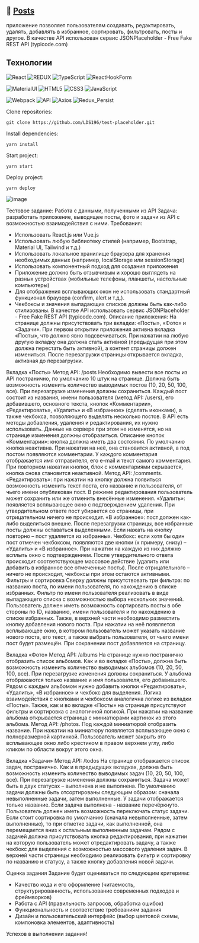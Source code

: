 ## :seedling: <a href="https://test-placeholder.vercel.app/" target="_blank">Posts</a>

приложение позволяет пользователям создавать, редактировать, удалять, добавлять в избранное, сортировать, фильтровать, посты и другое.
В качестве API использован сервис JSONPlaceholder - Free Fake REST API (typicode.com)

## Технологии

![React](https://img.shields.io/badge/-React-61daf8?logo=react&logoColor=black)
![REDUX](https://img.shields.io/badge/-Redux-yellow)
![TypeScript](https://img.shields.io/badge/-TypeScript-blue)
![ReactHookForm](https://img.shields.io/badge/-ReactHookForm-pink)

![MaterialUI](https://img.shields.io/badge/-MaterialUI-blue)
![HTML5](https://img.shields.io/badge/-HTML5-e34f26?logo=html5&logoColor=white)
![CSS3](https://img.shields.io/badge/-CSS3-1572b6?logo=css3&logoColor=white)
![JavaScript](https://img.shields.io/badge/-JavaScript-f7df1e?logo=javaScript&logoColor=black)

![Webpack](https://img.shields.io/badge/-Webpack-99d6f8?logo=webpack&logoColor=black)
![API](https://img.shields.io/badge/-Api-yellow)
![Axios](https://img.shields.io/badge/-Axios-yellow)
![Redux_Persist](https://img.shields.io/badge/-Redux_Persist-blue)

Clone repositories:

```
git clone https://github.com/LDS196/test-placeholder.git
```

Install dependencies:

```
yarn install
```

Start project:

```
yarn start
```

Deploy project:

```
yarn deploy
```

![image](https://github.com/LDS196/test-placeholder/assets/105713345/6580dfe6-b34f-402b-a53c-06a9317fd6dd)

Тестовое задание:
Работа с данными, полученными из API
Задача: разработать приложение, выводящее посты, фото и задачи из API с возможностью взаимодействия с ними.
Требования:

-   Использовать React.js или Vue.js
-   Использовать любую библиотеку стилей (например, Bootstrap, Material UI, Tailwind и т.д.)
-   Использовать локальное хранилище браузера для хранения необходимых данных (например, localStorage или sessionStorage)
-   Использовать компонентный подход для создания приложения
-   Приложение должно быть отзывчивым и хорошо выглядеть на разных устройствах (мобильные телефоны, планшеты, настольные компьютеры)
-   Для отображения всплывающих окон не использовать стандартный функционал браузера (confirm, alert и т.д.).
-   Чекбоксы и значения выпадающих списков должны быть как-либо стилизованы.
    В качестве API использовать сервис JSONPlaceholder - Free Fake REST API (typicode.com).
    Описание приложения:
    На странице должны присутствовать три вкладки: «Посты», «Фото» и «Задачи». При первом открытии приложения активна вкладка «Посты», что должно явно подсвечиваться. При нажатии на любую другую вкладку она должна стать активной (предыдущая при этом должна перестать быть активной), а контент страницы должен измениться. После перезагрузки страницы открывается вкладка, активная до перезагрузки.

Вкладка «Посты»
Метод API: /posts
Необходимо вывести все посты из API постранично, по умолчанию 10 штук на странице. Должна быть возможность изменить количество выводимых постов (10, 20, 50, 100, все). При перезагрузке изменения должны сохраниться.
Каждый пост состоит из названия, имени пользователя (метод API: /users), его добавившего, основного текста, кнопок «Комментарии», «Редактировать», «Удалить» и «В избранное» (сделать иконками), а также чекбокса, позволяющего выделять несколько постов.
В API есть методы добавления, удаления и редактирования, их нужно использовать. Данные на сервере при этом не изменятся, но на странице изменения должны отобразиться.
Описание кнопок
«Комментарии»: кнопка должна иметь два состояния. По умолчанию кнопка неактивна. При нажатии на неё, она становится активной, а под постом появляются комментарии. У каждого комментария отображается имя отправителя, его e-mail и текст самого комментария. При повторном нажатии кнопки, блок с комментариями скрывается, кнопка снова становится неактивной. Метод API: /comments.
«Редактировать»: при нажатии на кнопку должна появиться возможность изменить текст поста, его название и пользователя, от чьего имени опубликован пост. В режиме редактирования пользователь может сохранить или же отменить внесённые изменения.
«Удалить»: появляется всплывающее окно с подтверждением удаления. При утвердительном ответе пост убирается со страницы, при отрицательном ничего не происходит.
«В избранное»: пост должен как-либо выделиться внешне. После перезагрузки страницы, все избранные посты должны оставаться выделенными. Если нажать на кнопку повторно – пост удаляется из избранных.
Чекбокс: если хотя бы один пост отмечен чекбоксом, появляются две кнопки (к примеру, снизу) – «Удалить» и «В избранное». При нажатии на каждую из них должно всплыть окно с подтверждением. После утвердительного ответа происходит соответствующее массовое действие (удалить или добавить в избранное все отмеченные посты). После отрицательного – ничего не происходит, чекбоксы при этом остаются активными.
Фильтры и сортировка
Сверху должны присутствовать три фильтра: по названию поста, по имени пользователя, по нахождению в списке избранных. Фильтр по имени пользователя реализовать в виде выпадающего списка с возможностью выбора нескольких значений.
Пользователь должен иметь возможность сортировать посты в обе стороны по ID, названию, имени пользователя и по нахождению в списке избранных.
Также, в верхней части необходимо разместить кнопку добавления нового поста. При нажатии на неё появляется всплывающее окно, в котором пользователь может указать название нового поста, его текст, а также выбрать пользователя, от чьего имени пост будет размещён. При сохранении пост добавляется на страницу.

Вкладка «Фото»
Метод API: /albums
На странице нужно постранично отобразить список альбомов. Как и во вкладке «Посты», должна быть возможность изменить количество выводимых альбомов (10, 20, 50, 100, все). При перезагрузке изменения должны сохраниться.
У альбома отображаются только название и имя пользователя, его добавившего.
Рядом с каждым альбомом нужно добавить кнопки «Редактировать», «Удалить», «В избранное» и чекбокс для выделения. Логика взаимодействия с кнопками и чекбоксом аналогична логике из вкладки «Посты».
Также, как и во вкладке «Посты» на странице присутствуют фильтры и сортировка с аналогичной логикой.
При нажатии на название альбома открывается страница с миниатюрами картинок из этого альбома. Метод API: /photos. Под каждой миниатюрой отобразить название. При нажатии на миниатюру появляется всплывающее окно с полноразмерной картинкой. Пользователь может закрыть это всплывающее окно либо крестиком в правом верхнем углу, либо кликом по области вокруг этого окна.

Вкладка «Задачи»
Метод API: /todos
На странице отображается список задач, постранично. Как и в предыдущих вкладках, должна быть возможность изменить количество выводимых задач (10, 20, 50, 100, все). При перезагрузке изменения должны сохраниться.
Задача может быть в двух статусах – выполнена и не выполнена. По умолчанию задачи должны быть отсортированы следующим образом: сначала невыполненные задачи, затем выполненные.
У задачи отображается только название. Если задача выполнена - название перечёркнуто. Пользователь должен иметь возможность переключать статус задачи. Если стоит сортировка по умолчанию (сначала невыполненные, затем выполненные), то при отметке задачи, как выполненной, она перемещается вниз к остальным выполненным задачам.
Рядом с задачей должна присутствовать кнопка редактирования, при нажатии на которую пользователь может отредактировать задачу, а также чекбокс для выделения с возможностью массового удаления задач.
В верхней части страницы необходимо реализовать фильтр и сортировку по названию и статусу, а также кнопку добавления новой задачи.

Оценка задания
Задание будет оцениваться по следующим критериям:

-   Качество кода и его оформление (читаемость, структурированность, использование современных подходов и фреймворков)
-   Работа с API (правильность запросов, обработка ошибок)
-   Функциональность и соответствие требованиям задания
-   Дизайн и пользовательский интерфейс (выбор цветовой схемы, компоновка элементов, адаптивность)

Успехов в выполнении задания!
